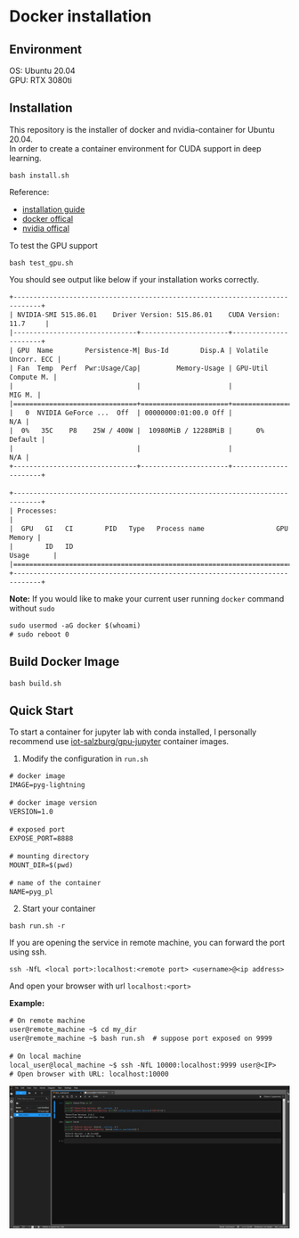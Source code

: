# Docker installation

## Environment
OS: Ubuntu 20.04  
GPU: RTX 3080ti

## Installation
This repository is the installer of docker and nvidia-container for Ubuntu 20.04.  
In order to create a container environment for CUDA support in deep learning.  
```
bash install.sh
```

Reference:  
- [installation guide](https://medium.com/%E5%B7%A5%E7%A8%8B%E9%9A%A8%E5%AF%AB%E7%AD%86%E8%A8%98/docker-%E5%BB%BA%E7%AB%8B-cuda-%E5%8F%8A-cudnn-%E7%92%B0%E5%A2%83-2d0684b16df3)
- [docker offical](https://docs.docker.com/engine/install/ubuntu/)
- [nvidia offical](https://docs.nvidia.com/datacenter/cloud-native/container-toolkit/install-guide.html)

To test the GPU support
```
bash test_gpu.sh
```
You should see output like below if your installation works correctly.
```
+-----------------------------------------------------------------------------+
| NVIDIA-SMI 515.86.01    Driver Version: 515.86.01    CUDA Version: 11.7     |
|-------------------------------+----------------------+----------------------+
| GPU  Name        Persistence-M| Bus-Id        Disp.A | Volatile Uncorr. ECC |
| Fan  Temp  Perf  Pwr:Usage/Cap|         Memory-Usage | GPU-Util  Compute M. |
|                               |                      |               MIG M. |
|===============================+======================+======================|
|   0  NVIDIA GeForce ...  Off  | 00000000:01:00.0 Off |                  N/A |
|  0%   35C    P8    25W / 400W |  10980MiB / 12288MiB |      0%      Default |
|                               |                      |                  N/A |
+-------------------------------+----------------------+----------------------+
                                                                               
+-----------------------------------------------------------------------------+
| Processes:                                                                  |
|  GPU   GI   CI        PID   Type   Process name                  GPU Memory |
|        ID   ID                                                   Usage      |
|=============================================================================|
+-----------------------------------------------------------------------------+
```

**Note:** If you would like to make your current user running `docker` command without `sudo`
```
sudo usermod -aG docker $(whoami)
# sudo reboot 0
```
## Build Docker Image
```
bash build.sh
```
## Quick Start
To start a container for jupyter lab with conda installed, I personally recommend use [iot-salzburg/gpu-jupyter](https://github.com/iot-salzburg/gpu-jupyter) container images.  
1. Modify the configuration in `run.sh`
```
# docker image
IMAGE=pyg-lightning

# docker image version
VERSION=1.0

# exposed port
EXPOSE_PORT=8888

# mounting directory
MOUNT_DIR=$(pwd)

# name of the container
NAME=pyg_pl
```
2. Start your container
```
bash run.sh -r
```

If you are opening the service in remote machine, you can forward the port using ssh.
```
ssh -NfL <local port>:localhost:<remote port> <username>@<ip address>
```
And open your browser with url `localhost:<port>`


**Example:**
```
# On remote machine
user@remote_machine ~$ cd my_dir
user@remote_machine ~$ bash run.sh  # suppose port exposed on 9999

# On local machine
local_user@local_machine ~$ ssh -NfL 10000:localhost:9999 user@<IP>
# Open browser with URL: localhost:10000
```

![demo](imgs/jupyter_lab_demo.png)

